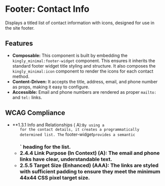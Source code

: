 # Footer: Contact Info

Displays a titled list of contact information with icons, designed for use in
the site footer.

## Features

- **Composable:** This component is built by embedding
  the `kingly_minimal:footer-widget` component. This ensures it inherits the
  standard footer widget title styling and structure. It also composes
  the `kingly_minimal:icon` component to render the icons for each contact
  method.
- **Content-Driven:** It accepts the title, address, email, and phone number as
  props, making it easy to configure.
- **Accessible:** Email and phone numbers are rendered as proper `mailto:`
  and `tel:` links.

## WCAG Compliance

- **1.3.1 Info and Relationships (
  A):` By using a `<ul>` for the contact details, it creates a programmatically determined list. The `
  footer-widget` provides a semantic `<h3>` heading for the list.
- **2.4.4 Link Purpose (In Context) (A):** The email and phone links have clear,
  understandable text.
- **2.5.5 Target Size (Enhanced) (AAA):** The links are styled with sufficient
  padding to ensure they meet the minimum 44x44 CSS pixel target size.
